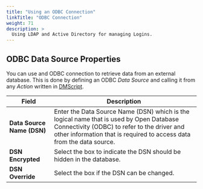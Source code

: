 ```yaml
---
title: "Using an ODBC Connection"
linkTitle: "ODBC Connection"
weight: 71
description: >
  Using LDAP and Active Directory for managing Logins.
---
```

## ODBC Data Source Properties

You can use and ODBC connection to retrieve data from an external database. This is done by defining an ODBC _Data Source_ and calling it from any _Action_ written in [DMScript](/userguide/dmscript/).

| Field | Description |
| --- | --- |
|**Data Source Name (DSN)** | Enter the Data Source Name (DSN) which is the logical name that is used by Open Database Connectivity (ODBC) to refer to the driver and other information that is required to access data from the data source. |
|**DSN Encrypted** | Select the box to indicate the DSN should be hidden in the database.|
|**DSN Override** |Select the box if the DSN can be changed.|